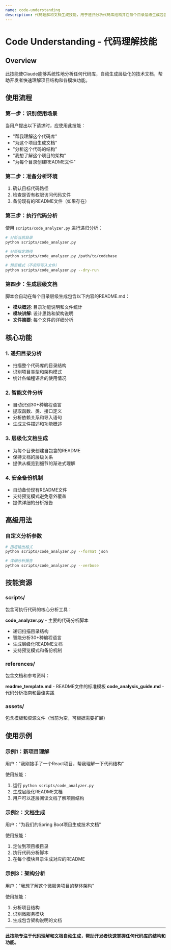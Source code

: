 ```yaml
---
name: code-understanding
description: 代码理解和文档生成技能，用于递归分析代码库结构并在每个目录层级生成包含模块概述、详细讲解和文件摘要的README.md文档。当用户需要理解新项目、生成技术文档或进行代码库结构分析时使用此技能。
---
```


# Code Understanding - 代码理解技能

## Overview

此技能使Claude能够系统性地分析任何代码库，自动生成层级化的技术文档，帮助开发者快速理解项目结构和各模块功能。

## 使用流程

### 第一步：识别使用场景
当用户提出以下请求时，应使用此技能：
- "帮我理解这个代码库"
- "为这个项目生成文档"
- "分析这个代码的结构"
- "我想了解这个项目的架构"
- "为每个目录创建README文件"

### 第二步：准备分析环境
1. 确认目标代码路径
2. 检查是否有权限访问代码文件
3. 备份现有的README文件（如果存在）

### 第三步：执行代码分析
使用 `scripts/code_analyzer.py` 进行递归分析：
```bash
# 分析当前目录
python scripts/code_analyzer.py

# 分析指定路径
python scripts/code_analyzer.py /path/to/codebase

# 预览模式（不实际写入文件）
python scripts/code_analyzer.py --dry-run
```

### 第四步：生成层级文档
脚本会自动在每个目录层级生成包含以下内容的README.md：
- **模块概述**: 目录功能说明和文件统计
- **模块讲解**: 设计思路和架构说明
- **文件摘要**: 每个文件的详细分析

## 核心功能

### 1. 递归目录分析
- 扫描整个代码库的目录结构
- 识别项目类型和架构模式
- 统计各编程语言的使用情况

### 2. 智能文件分析
- 自动识别30+种编程语言
- 提取函数、类、接口定义
- 分析依赖关系和导入语句
- 生成文件描述和功能概述

### 3. 层级化文档生成
- 为每个目录创建自包含的README
- 保持文档的层级关系
- 提供从概览到细节的渐进式理解

### 4. 安全备份机制
- 自动备份现有README文件
- 支持预览模式避免意外覆盖
- 提供详细的分析报告

## 高级用法

### 自定义分析参数
```bash
# 指定输出格式
python scripts/code_analyzer.py --format json

# 详细分析报告
python scripts/code_analyzer.py --verbose
```

## 技能资源

### scripts/
包含可执行代码的核心分析工具：

**code_analyzer.py** - 主要的代码分析脚本
- 递归扫描目录结构
- 智能分析30+种编程语言
- 生成层级化README文档
- 支持预览模式和备份机制

### references/
包含文档和参考资料：

**readme_template.md** - README文件的标准模板
**code_analysis_guide.md** - 代码分析指南和最佳实践

### assets/
包含模板和资源文件（当前为空，可根据需要扩展）

## 使用示例

### 示例1：新项目理解
用户："我刚接手了一个React项目，帮我理解一下代码结构"

使用技能：
1. 运行 `python scripts/code_analyzer.py`
2. 生成层级化README文档
3. 用户可以逐层阅读文档了解项目结构

### 示例2：文档生成
用户："为我们的Spring Boot项目生成技术文档"

使用技能：
1. 定位到项目根目录
2. 执行代码分析脚本
3. 在每个模块目录生成对应的README

### 示例3：架构分析
用户："我想了解这个微服务项目的整体架构"

使用技能：
1. 分析项目结构
2. 识别微服务模块
3. 生成包含架构说明的文档

---

**此技能专注于代码理解和文档自动生成，帮助开发者快速掌握任何代码库的结构和功能。**
